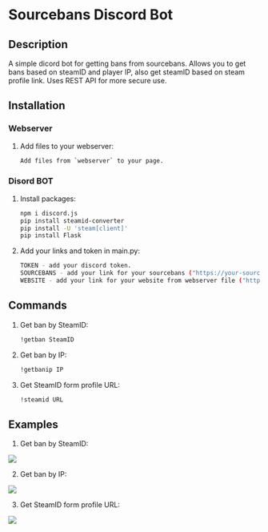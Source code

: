 # Sourcebans Discord Bot


## Description

A simple dicord bot for getting bans from sourcebans. 
Allows you to get bans based on steamID and player IP, also get steamID based on steam profile link. 
Uses REST API for more secure use.


## Installation


### Webserver

1. Add files to your webserver:
    ```sh
    Add files from `webserver` to your page.
    ```

### Disord BOT

1. Install packages:
    ```sh
    npm i discord.js
   pip install steamid-converter
   pip install -U 'steam[client]'
   pip install Flask
    ```
2. Add your links and token in main.py:
    ```sh
    TOKEN - add your discord token.
   SOURCEBANS - add your link for your sourcebans ("https://your-sourcebans.com/index.php?p=banlist&searchText=")
   WEBSITE - add your link for your website from webserver file ("https://your-website.com/index.php")
    ```


## Commands

1. Get ban by SteamID:
    ```sh
    !getban SteamID
    ```
2. Get ban by IP:
    ```sh
    !getbanip IP
    ```
3. Get SteamID form profile URL:
    ```sh
    !steamid URL
    ```
   
## Examples

1. Get ban by SteamID: 
<p>
<img src="https://i.imgur.com/0LChDI7.png"/>
</p>


2. Get ban by IP:
<p>
<img src="https://i.imgur.com/C98wDQg.png"/>
</p>


3. Get SteamID form profile URL:
<p>
<img src="https://i.imgur.com/WzM7yZh.png"/>
</p>
